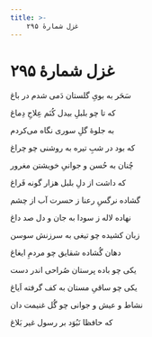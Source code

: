 ```yaml
---
title: >-
    غزل شمارهٔ ۲۹۵
---
```

# غزل شمارهٔ ۲۹۵

<div class="b" id="bn1"><div class="m1"><p>سَحَر به بویِ گلستان دَمی شدم در باغ</p></div>
<div class="m2"><p>که تا چو بلبلِ بیدل کُنَم عِلاجِ دِماغ</p></div></div>
<div class="b" id="bn2"><div class="m1"><p>به جلوهٔ گلِ سوری نگاه می‌کردم</p></div>
<div class="m2"><p>که بود در شبِ تیره به روشنی چو چراغ</p></div></div>
<div class="b" id="bn3"><div class="m1"><p>چُنان به حُسن و جوانیِ خویشتن مغرور</p></div>
<div class="m2"><p>که داشت از دلِ بلبل هزار گونه فَراغ</p></div></div>
<div class="b" id="bn4"><div class="m1"><p>گشاده نرگسِ رعنا ز حسرت آب از چشم</p></div>
<div class="m2"><p>نهاده لاله ز سودا به جان و دل صد داغ</p></div></div>
<div class="b" id="bn5"><div class="m1"><p>زبان کشیده چو تیغی به سرزنش سوسن</p></div>
<div class="m2"><p>دهان گُشاده شقایق چو مردمِ ایغاغ</p></div></div>
<div class="b" id="bn6"><div class="m1"><p>یکی چو باده پرستان صُراحی اندر دست</p></div>
<div class="m2"><p>یکی چو ساقیِ مستان به کف گرفته اَیاغ</p></div></div>
<div class="b" id="bn7"><div class="m1"><p>نشاط و عیش و جوانی چو گُل غنیمت دان</p></div>
<div class="m2"><p>که حافظا نَبُوَد بر رسول غیر بَلاغ</p></div></div>